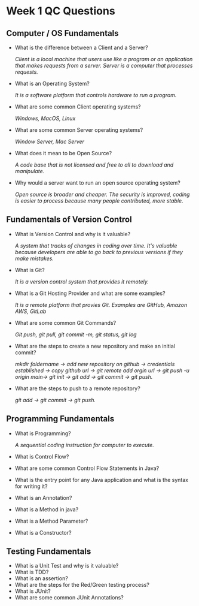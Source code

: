 # Week 1 QC Questions

## Computer / OS Fundamentals

- What is the difference between a Client and a Server?
  
  *Client is a local machine that users use like a program or an application that makes requests from a server. Server is a computer that processes requests.*

- What is an Operating System?

  *It is a software platform that controls hardware to run a program.*

- What are some common Client operating systems?

  *Windows, MacOS, Linux*

- What are some common Server operating systems?

  *Window Server, Mac Server*

- What does it mean to be Open Source?

  *A code base that is not licensed and free to all to download and manipulate.*

- Why would a server want to run an open source operating system?

  *Open source is broader and cheaper. The security is improved, coding is easier to process because many people contributed, more stable.*

## Fundamentals of Version Control

- What is Version Control and why is it valuable?

  *A system that tracks of changes in coding over time. It's valuable because developers are able to go back to previous versions if they make mistakes.*
  
- What is Git?

  *It is a version control system that provides it remotely.*
  
- What is a Git Hosting Provider and what are some examples?

  *It is a remote platform that provies Git. Examples are GitHub, Amazon AWS, GitLab*
  
- What are some common Git Commands?

  *Git push, git pull, git commit -m, git status, git log*
  
- What are the steps to create a new repository and make an initial commit?

  *mkdir foldername -> add new repository on github -> credentials established -> copy github url -> git remote add orgin url -> git push -u origin main-> git init -> git add -> git commit -> git push.*
  
- What are the steps to push to a remote repository?

  *git add -> git commit -> git push.*

## Programming Fundamentals

- What is Programming?

  *A sequential coding instruction for computer to execute.*
  
- What is Control Flow?
- What are some common Control Flow Statements in Java?
- What is the entry point for any Java application and what is the syntax for writing it?
- What is an Annotation?
- What is a Method in java?
- What is a Method Parameter?
- What is a Constructor?

## Testing Fundamentals

- What is a Unit Test and why is it valuable?
- What is TDD?
- What is an assertion?
- What are the steps for the Red/Green testing process?
- What is JUnit?
- What are some common JUnit Annotations?
